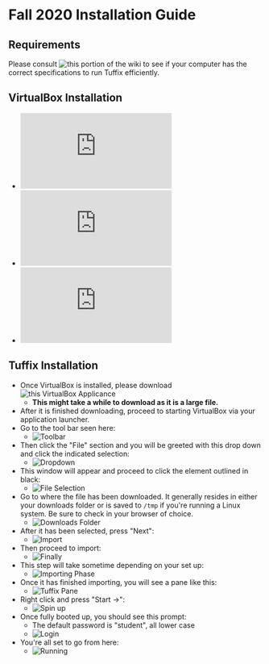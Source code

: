 # Fall 2020 Installation Guide

## Requirements

Please consult ![this](https://github.com/mshafae/tuffix/wiki/Tuffix-2.0-requirements) portion of the wiki to see if your computer has the correct specifications to run Tuffix efficiently.

## VirtualBox Installation

- ![For Windows Users](https://www.virtualbox.org/manual/ch02.html#installation_windows)
- ![For MacOS Users](https://www.virtualbox.org/manual/ch02.html#installation-mac)
- ![For Linux Users](https://www.virtualbox.org/manual/ch02.html#install-linux-host)

## Tuffix Installation

- Once VirtualBox is installed, please download ![this VirtualBox Applicance](https://drive.google.com/file/d/1mbF4Y2sfWe7m409p0ejrof3kOmNJflVI/view?usp=sharing)
    - **This might take a while to download as it is a large file.**
- After it is finished downloading, proceed to starting VirtualBox via your application launcher.
- Go to the tool bar seen here:
    * ![Toolbar](assets/2020-install/toolbar.png)
- Then click the "File" section and you will be greeted with this drop down and click the indicated selection:
    * ![Dropdown](assets/2020-install/dropdown.png)
- This window will appear and proceed to click the element outlined in black:
    * ![File Selection](assets/2020-install/file-selection.png)
- Go to where the file has been downloaded. It generally resides in either your downloads folder or is saved to `/tmp` if you're running a Linux system. Be sure to check in your browser of choice.
    * ![Downloads Folder](assets/2020-install/downloaded.png)
- After it has been selected, press "Next":
    * ![Import](assets/2020-install/import.png)
- Then proceed to import:
    * ![Finally](assets/2020-install/finally.png)
- This step will take sometime depending on your set up:
    * ![Importing Phase](assets/2020-install/importing-phase.png)
- Once it has finished importing, you will see a pane like this:
    * ![Tuffix Pane](assets/2020-install/tuffix.png)
- Right click and press "Start ->":
    * ![Spin up](assets/2020-install/spin-up.png)
- Once fully booted up, you should see this prompt:
    * The default password is "student", all lower case
    * ![Login](assets/2020-install/tuffix-landing.png)
- You're all set to go from here:
    * ![Running](assets/2020-install/tuffix-running.png)
